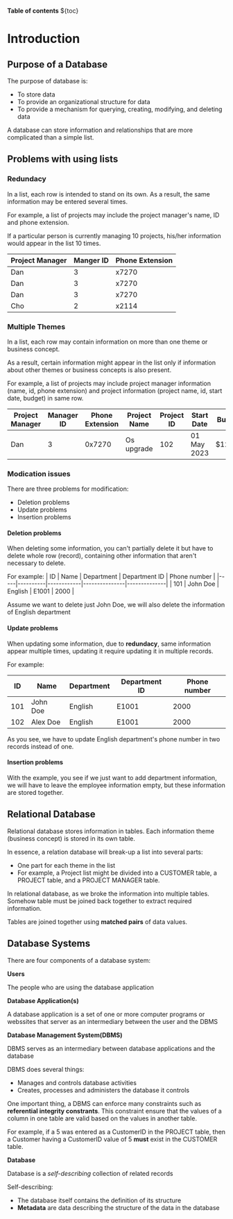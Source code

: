 **Table of contents** 
${toc}

# Introduction
## Purpose of a Database 
The purpose of database is:
- To store data 
- To provide an organizational structure for data 
- To provide a mechanism for querying, creating, modifying, and deleting data 

A database can store information and relationships that are more complicated than a simple list.
## Problems with using lists 
### Redundacy
In a list, each row is intended to stand on its own. As a result, the same information 
may be entered several times.

For example, a list of projects may include the project manager's name, ID and phone extension.

If a particular person is currently managing 10 projects, his/her information would appear in the list 10 times. 

| Project Manager | Manger ID | Phone Extension |
|-----------------|-----------|-----------------|
| Dan             | 3         | x7270           |
| Dan             | 3         | x7270           |
| Dan             | 3         | x7270           |
| Cho             | 2         | x2114           |

### Multiple Themes
In a list, each row may contain information on more than one theme or business concept.

As a result, certain information might appear in the list only if information about other themes or business concepts is also present.

For example, a list of projects may include project manager information (name, id, phone extension) and project information (project name, id, start date, budget) in same row.

| Project Manager | Manager ID | Phone Extension | Project Name | Project ID | Start Date  | Budget |
|-----------------|------------|-----------------|--------------|------------|-------------|--------|
| Dan             | 3          | 0x7270          | Os upgrade   | 102        | 01 May 2023 | $12000 |

### Modication issues
There are three problems for modification:
- Deletion problems 
- Update problems 
- Insertion problems 
#### Deletion problems
When deleting some information, you can't partially delete it but have to delete whole row (record), containing other information that aren't necessary to delete.

For example:
| ID  | Name     | Department | Department ID | Phone number |
|-----|----------|------------|---------------|--------------|
| 101 | John Doe | English    | E1001         | 2000         |

Assume we want to delete just John Doe, we will also delete the information of English department 

#### Update problems 
When updating some information, due to **redundacy**, same information appear multiple times, updating it require updating it in multiple records.

For example:

| ID  | Name     | Department | Department ID | Phone number |
|-----|----------|------------|---------------|--------------|
| 101 | John Doe | English    | E1001         | 2000         |
| 102 | Alex Doe | English    | E1001         | 2000         |

As you see, we have to update English department's phone number in two records instead of one.

#### Insertion problems 
With the example, you see if we just want to add department information, we will have to leave the employee information empty, but these information are stored together.

## Relational Database 
Relational database stores information in tables. Each information theme (business concept) is stored in its own table. 

In essence, a relation database will break-up a list into several parts:
- One part for each theme in the list 
- For example, a Project list might be divided into a CUSTOMER table, a PROJECT table, and a PROJECT MANAGER table.

In relational database, as we broke the information into multiple tables. Somehow table must be joined back together to extract required information.

Tables are joined together using **matched pairs** of data values.

## Database Systems 
There are four components of a database system: 

**Users**

The people who are using the database application

**Database Application(s)**

A database application is a set of one or more computer programs or webssites that server as an intermediary between the user and the DBMS

**Database Management System(DBMS)**

DBMS serves as an intermediary between database applications and the database 

DBMS does several things:
- Manages and controls database activities 
- Creates, processes and administers the database it controls

One important thing, a DBMS can enforce many constraints such as **referential integrity constrants**. This constraint ensure that the values of a column in one table are valid based on the values in another table.

For example, if a 5 was entered as a CustomerID in the PROJECT table, then a Customer having a CustomerID value of 5 **must** exist in the CUSTOMER table. 

**Database** 

Database is a *self-describing* collection of related records

Self-describing: 
- The database itself contains the definition of its structure 
- **Metadata** are data describing the structure of the data in the database
